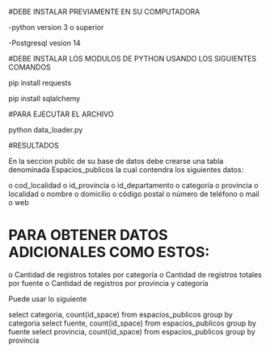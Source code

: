#DEBE INSTALAR PREVIAMENTE EN SU COMPUTADORA

-python version 3 o superior

-Postgresql vesion 14

#DEBE INSTALAR LOS MODULOS DE PYTHON USANDO LOS SIGUIENTES COMANDOS

pip install requests 

pip install sqlalchemy

#PARA EJECUTAR EL ARCHIVO

python data_loader.py

#RESULTADOS

En la seccion public de su base de datos debe crearse una tabla denominada Espacios_publicos
la cual contendra los siguientes datos:

o cod_localidad
o id_provincia
o id_departamento
o categoría
o provincia
o localidad
o nombre
o domicilio
o código postal
o número de teléfono
o mail
o web

# PARA OBTENER DATOS ADICIONALES COMO ESTOS:

o Cantidad de registros totales por categoría
o Cantidad de registros totales por fuente
o Cantidad de registros por provincia y categoría

Puede usar lo siguiente

select categoria, count(id_space) from espacios_publicos group by categoria 
select fuente, count(id_space) from espacios_publicos group by fuente 
select provincia, count(id_space) from espacios_publicos group by provincia
